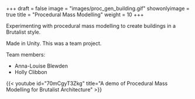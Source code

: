 +++
draft = false
image = "images/proc_gen_building.gif"
showonlyimage = true
title = "Procedural Mass Modelling"
weight = 10
+++

Experimenting with procedural mass modelling to create buildings in a Brutalist style.

<!--more-->

Made in Unity. This was a team project.

Team members:
+ Anna-Louise Blewden
+ Holly Clibbon


{{< youtube id="70mCgyT3Zkg" title="A demo of Procedural Mass Modelling for Brutalist Architecture" >}}